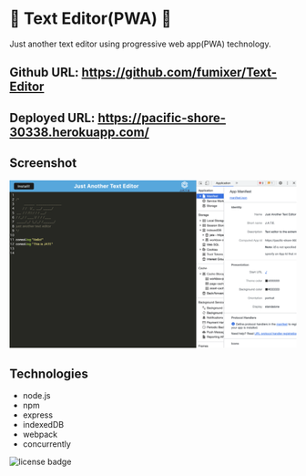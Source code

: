 # 🦾 Text Editor(PWA) 🦾 

Just another text editor using progressive web app(PWA) technology.

## Github URL: https://github.com/fumixer/Text-Editor

## Deployed URL: https://pacific-shore-30338.herokuapp.com/

## Screenshot
![homepage](./client/src/images/Screen%20Shot%202022-09-12%20at%2011.40.11%20PM.png)

## Technologies
* node.js 
* npm
* express
* indexedDB
* webpack
* concurrently

![license badge](https://img.shields.io/badge/license-MIT-orange.png)